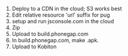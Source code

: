 
1. Deploy to a CDN in the cloud; S3 works best
1. Edit relative resource 'url' suffix for pug
1. setup and run jsconsole.com in the cloud
2. Zip
3. Upload to build.phonegap.com
4. In build.phonegap.com, make .apk.
5. Upload to Kobiton

